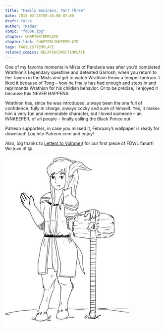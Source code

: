 ```yaml
---
title: "Family Business, Part Three"
date: 2015-03-25T09:45:00-07:00
draft: false
author: "Rades"
comic: "fd066.jpg"
chapter: CHAPTERTEMPLATE
chapter_link: CHAPTERLINKTEMPLATE
tags: TAGSLISTTEMPLATE
related_comics: RELATEDCOMICTEMPLATE
---
```


One of my favorite moments in Mists of Pandaria was after you’d completed Wrathion’s Legendary questline and defeated Garrosh, when you return to the Tavern in the Mists and get to watch Wrathion throw a temper tantrum. I liked it because of Tong – how he finally has had enough and steps in and reprimands Wrathion for his childish behavior. Or to be precise, I enjoyed it because this NEVER HAPPENS. 


Wrathion has, since he was introduced, always been the one full of confidence, fully in charge, always cocky and sure of himself. Yes, it makes him a very fun and memorable character, but I loved someone – an INNKEEPER, of all people – finally calling the Black Prince out.


Patreon supporters, in case you missed it, February’s wallpaper is ready for download! Log into Patreon.com and enjoy!


Also, big thanks to [Letters to Volrane!](https://coi-love.webcomic.ws/comics/)) for our first piece of FDWL fanart! We love it! 😀


![](/images/post-images/caladom_vidyala.jpg)

